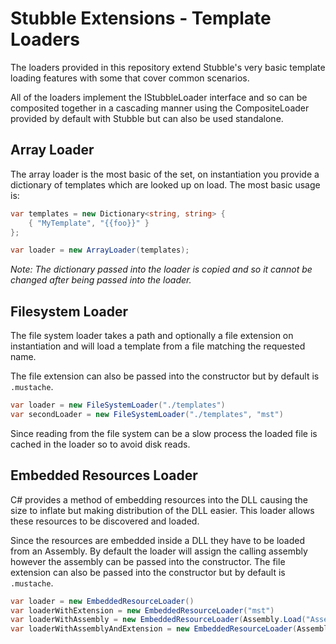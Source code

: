 # Stubble Extensions - Template Loaders
The loaders provided in this repository extend Stubble's very basic template loading features with some that cover common scenarios.

All of the loaders implement the IStubbleLoader interface and so can be composited together in a cascading manner using the CompositeLoader provided by default with Stubble but can also be used standalone.

## Array Loader
The array loader is the most basic of the set, on instantiation you provide a dictionary of templates which are looked up on load. The most basic usage is:

```csharp
var templates = new Dictionary<string, string> {
	{ "MyTemplate", "{{foo}}" }
};

var loader = new ArrayLoader(templates);
```
*Note: The dictionary passed into the loader is copied and so it cannot be changed after being passed into the loader.*

## Filesystem Loader
The file system loader takes a path and optionally a file extension on instantiation and will load a template from a file matching the requested name.

The file extension can also be passed into the constructor but by default is `.mustache`.

```csharp
var loader = new FileSystemLoader("./templates")
var secondLoader = new FileSystemLoader("./templates", "mst")
```

Since reading from the file system can be a slow process the loaded file is cached in the loader so to avoid disk reads.

## Embedded Resources Loader
C# provides a method of embedding resources into the DLL causing the size to inflate but making distribution of the DLL easier. This loader allows these resources to be discovered and loaded.

Since the resources are embedded inside a DLL they have to be loaded from an Assembly. By default the loader will assign the calling assembly however the assembly can be passed into the constructor. The file extension can also be passed into the constructor but by default is `.mustache`.

```csharp
var loader = new EmbeddedResourceLoader()
var loaderWithExtension = new EmbeddedResourceLoader("mst")
var loaderWithAssembly = new EmbeddedResourceLoader(Assembly.Load("AssemblyName"))
var loaderWithAssemblyAndExtension = new EmbeddedResourceLoader(Assembly.Load("AssemblyName"), "mst")
```
